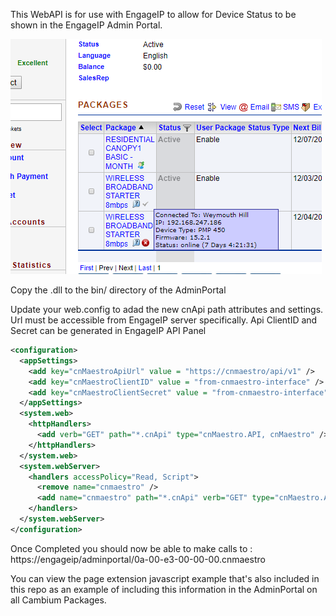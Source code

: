 This WebAPI is for use with EngageIP to allow for Device Status to be shown in the EngageIP Admin Portal.

![Example of Usage](https://github.com/cchance27/cnMaestroDeviceStatusEIP/blob/master/sample%20cnMaestro%20Integration%20v1.PNG?raw=true)

Copy the .dll to the bin/ directory of the AdminPortal

Update your web.config to adad the new cnApi path attributes and settings.
	Url must be accessible from EngageIP server specifically.
	Api ClientID and Secret can be generated in EngageIP API Panel

```xml
<configuration>
  <appSettings>
    <add key="cnMaestroApiUrl" value = "https://cnmaestro/api/v1" /> 
    <add key="cnMaestroClientID" value = "from-cnmaestro-interface" />
    <add key="cnMaestroClientSecret" value = "from-cnmaestro-interface" />
  </appSettings>
  <system.web>
    <httpHandlers>
      <add verb="GET" path="*.cnApi" type="cnMaestro.API, cnMaestro" />
    </httpHandlers>
  </system.web>
  <system.webServer>
    <handlers accessPolicy="Read, Script">
      <remove name="cnmaestro" />
      <add name="cnmaestro" path="*.cnApi" verb="GET" type="cnMaestro.API, cnMaestro" modules="IsapiModule" scriptProcessor="C:\Windows\Microsoft.NET\Framework64\v4.0.30319\aspnet_isapi.dll" resourceType="Unspecified" requireAccess="None" preCondition="classicMode,runtimeVersionv4.0,bitness64" />
    </handlers>
  </system.webServer>
</configuration>
```

Once Completed you should now be able to make calls to :
	https://engageip/adminportal/0a-00-e3-00-00-00.cnmaestro

You can view the page extension javascript example that's also included in this repo as an example of including this information in the AdminPortal on all Cambium Packages.